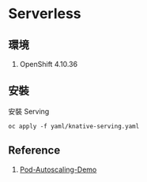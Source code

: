 # Serverless

## 環境
1. OpenShift 4.10.36

## 安裝

安裝 Serving
```
oc apply -f yaml/knative-serving.yaml
```

## Reference
1. [Pod-Autoscaling-Demo](https://github.com/CCChou/Pod-Autoscaling-Demo)
